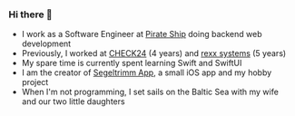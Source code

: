### Hi there 👋

- I work as a Software Engineer at [Pirate Ship](https://www.pirateship.com) doing backend web development
- Previously, I worked at [CHECK24](https://www.check24.de/reiseversicherung/) (4 years) and [rexx systems](https://www.rexx-systems.com/en/) (5 years)
- My spare time is currently spent learning Swift and SwiftUI
- I am the creator of [Segeltrimm App](https://www.segeltrimm-app.de), a small iOS app and my hobby project
- When I'm not programming, I set sails on the Baltic Sea with my wife and our two little daughters

<!--
**arkuuu/arkuuu** is a ✨ _special_ ✨ repository because its `README.md` (this file) appears on your GitHub profile.

Here are some ideas to get you started:

- 🔭 I’m currently working on ...
- 🌱 I’m currently learning ...
- 👯 I’m looking to collaborate on ...
- 🤔 I’m looking for help with ...
- 💬 Ask me about ...
- 📫 How to reach me: ...
- 😄 Pronouns: ...
- ⚡ Fun fact: ...
-->
